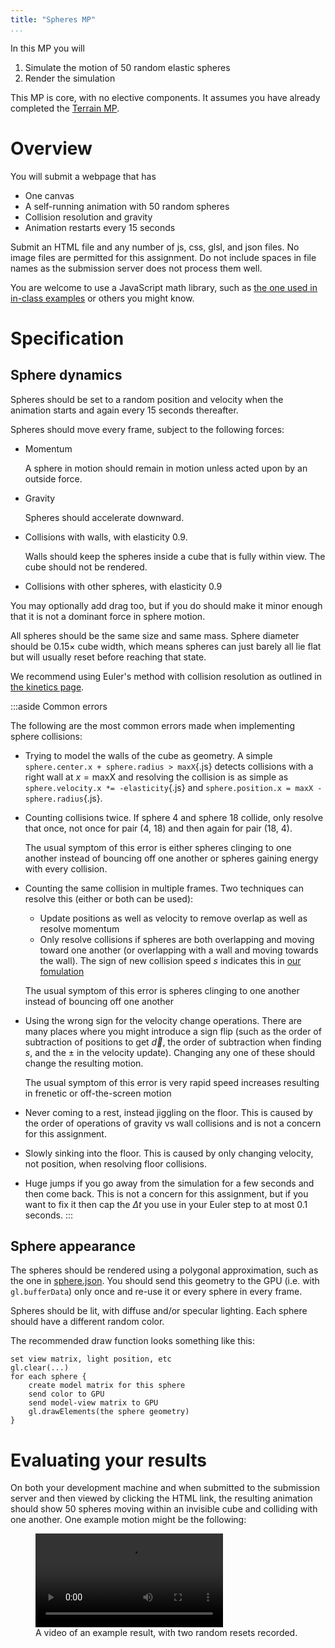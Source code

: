 ```yaml
---
title: "Spheres MP"
...
```


In this MP you will

1. Simulate the motion of 50 random elastic spheres
2. Render the simulation

This MP is core, with no elective components.
It assumes you have already completed the [Terrain MP](terrain.html).

# Overview

You will submit a webpage that has

- One canvas
- A self-running animation with 50 random spheres
- Collision resolution and gravity
- Animation restarts every 15 seconds

Submit an HTML file and any number of js, css, glsl, and json files. No image files are permitted for this assignment.
Do not include spaces in file names as the submission server does not process them well.

You are welcome to use a JavaScript math library, such as [the one used in in-class examples](../code/math.js) or others you might know.

# Specification

## Sphere dynamics

Spheres should be set to a random position and velocity when the animation starts
and again every 15 seconds thereafter.

Spheres should move every frame, subject to the following forces:

- Momentum
    
    A sphere in motion should remain in motion unless acted upon by an outside force.

- Gravity
    
    Spheres should accelerate downward.

- Collisions with walls, with elasticity 0.9.

    Walls should keep the spheres inside a cube that is fully within view.
    The cube should not be rendered.

- Collisions with other spheres, with elasticity 0.9

You may optionally add drag too, but if you do should make it minor enough that it is not a dominant force in sphere motion.

All spheres should be the same size and same mass.
Sphere diameter should be 0.15× cube width, which means spheres can just barely all lie flat but will usually reset before reaching that state.

We recommend using Euler's method with collision resolution as outlined in [the kinetics page](../text/kinetics.html).

:::aside
Common errors

The following are the most common errors made when implementing sphere collisions:

- Trying to model the walls of the cube as geometry. A simple `sphere.center.x + sphere.radius > maxX`{.js} detects collisions with a right wall at $x=\text{maxX}$ and resolving the collision is as simple as `sphere.velocity.x *= -elasticity`{.js} and `sphere.position.x = maxX - sphere.radius`{.js}.

- Counting collisions twice. If sphere 4 and sphere 18 collide, only resolve that once, not once for pair (4, 18) and then again for pair (18, 4).
    
    The usual symptom of this error is either spheres clinging to one another instead of bouncing off one another or spheres gaining energy with every collision.

- Counting the same collision in multiple frames. Two techniques can resolve this (either or both can be used):
    - Update positions as well as velocity to remove overlap as well as resolve momentum
    - Only resolve collisions if spheres are both overlapping and moving toward one another (or overlapping with a wall and moving towards the wall). The sign of new collision speed $s$ indicates this in [our fomulation](../text/kinetics.html)

    The usual symptom of this error is spheres clinging to one another instead of bouncing off one another

- Using the wrong sign for the velocity change operations.
    There are many places where you might introduce a sign flip (such as the order of subtraction of positions to get $\vec d$, the order of subtraction when finding $s$, and the $\pm$ in the velocity update). Changing any one of these should change the resulting motion.
    
    The usual symptom of this error is very rapid speed increases resulting in frenetic or off-the-screen motion

- Never coming to a rest, instead jiggling on the floor.
    This is caused by the order of operations of gravity vs wall collisions and is not a concern for this assignment.

- Slowly sinking into the floor.
    This is caused by only changing velocity, not position, when resolving floor collisions.

- Huge jumps if you go away from the simulation for a few seconds and then come back.
    This is not a concern for this assignment, but if you want to fix it then cap the $\Delta t$ you use in your Euler step to at most 0.1 seconds.
:::

## Sphere appearance

The spheres should be rendered using a polygonal approximation, such as the one in [sphere.json](files/sphere.json).
You should send this geometry to the GPU (i.e. with `gl.bufferData`) only once and re-use it or every sphere in every frame.

Spheres should be lit, with diffuse and/or specular lighting.
Each sphere should have a different random color.

The recommended draw function looks something like this:

    set view matrix, light position, etc
    gl.clear(...)
    for each sphere {
        create model matrix for this sphere
        send color to GPU
        send model-view matrix to GPU
        gl.drawElements(the sphere geometry)
    }


# Evaluating your results

On both your development machine
and when submitted to the submission server and then viewed by clicking the HTML link,
the resulting animation should show 50 spheres moving within an invisible cube and colliding with one another.
One example motion might be the following:

<figure>
<video controls autoplay loop>
<source src="vid/spheres.webm" type="video/webm"/>
<source src="vid/spheres.mp4" type="video/mp4"/>
</video>
<figcaption>
A video of an example result, with two random resets recorded.
</figcaption>
</figure>
